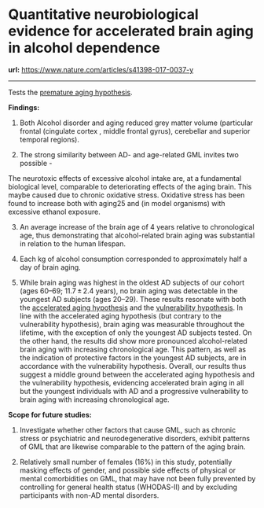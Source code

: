 # Quantitative neurobiological evidence for accelerated brain aging in alcohol dependence

**url:** https://www.nature.com/articles/s41398-017-0037-y

---

Tests the [premature aging hypothesis](https://github.com/SudeshnaBora/Topics/blob/main/Definitions.md#PrematureAgingHypothesis).

**Findings:** 

1. Both Alcohol disorder and aging reduced grey matter volume (particular frontal (cingulate cortex , middle frontal gyrus), 
cerebellar and superior temporal regions).

2. The strong similarity between AD- and age-related GML invites two possible - 

The neurotoxic effects of excessive alcohol intake are, at a fundamental biological level, comparable to deteriorating effects of the aging brain.
This maybe caused due to chronic oxidative stress. Oxidative stress has been found to increase both with aging25 and (in model organisms) with
excessive ethanol exposure.

3. An average increase of the brain age of 4 years relative to chronological age, thus demonstrating that alcohol-related brain aging was 
substantial in relation to the human lifespan.

4. Each kg of alcohol consumption corresponded to approximately half a day of brain aging.

5. While brain aging was highest in the oldest AD subjects of our cohort (ages 60–69; 11.7 ± 2.4 years), no brain aging was detectable in the youngest AD subjects
 (ages 20–29). These results resonate with both the [accelerated aging hypothesis](https://github.com/SudeshnaBora/Topics/blob/main/Definitions.md#AcceleratedAgingHypothesis)
 and the [vulnerability hypothesis](https://github.com/SudeshnaBora/Topics/blob/main/Definitions.md#VulnerabilityHypothesis). 
 In line with the accelerated aging hypothesis (but contrary to the vulnerability hypothesis), brain aging was measurable throughout the lifetime, 
 with the exception of only the youngest AD subjects tested. On the other hand, the results did show more pronounced alcohol-related brain aging with increasing 
 chronological age. This pattern, as well as the indication of protective factors in the youngest AD subjects, are in accordance with the vulnerability hypothesis. 
 Overall, our results thus suggest a middle ground between the accelerated aging hypothesis and the vulnerability hypothesis, evidencing accelerated brain aging 
 in all but the youngest individuals with AD and a progressive vulnerability to brain aging with increasing chronological age.

**Scope for future studies:**
1. Investigate whether other factors that cause GML, such as chronic stress or psychiatric and neurodegenerative disorders, 
exhibit patterns of GML that are likewise comparable to the pattern of the aging brain.

2. Relatively small number of females (16%) in this study, potentially masking effects of gender,
and possible side effects of physical or mental comorbidities on GML, that may have not been fully prevented
by controlling for general health status (WHODAS-II) and by excluding participants with non-AD mental disorders.





